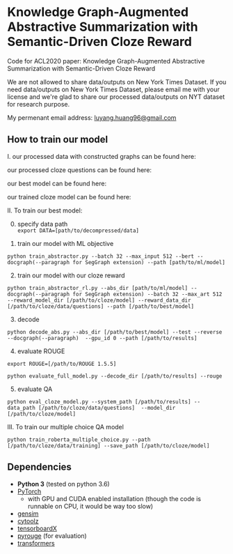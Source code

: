 # Knowledge Graph-Augmented Abstractive Summarization with Semantic-Driven Cloze Reward
Code for ACL2020 paper: Knowledge Graph-Augmented Abstractive Summarization with Semantic-Driven Cloze Reward

We are not allowed to share data/outputs on New York Times Dataset. If you need data/outputs on New York Times Dataset, please email me with your license and we're glad to share our processed data/outputs on NYT dataset for research purpose.  

My permenant email address: luyang.huang96@gmail.com  


## How to train our model  

I. our processed data with constructed graphs can be found here:  

our processed cloze questions can be found here:  

our best model can be found here:  

our trained cloze model can be found here:  



II. To train our best model:  

0) specify data path  
`export DATA=[path/to/decompressed/data]`

1) train our model with ML objective

```
python train_abstractor.py --batch 32 --max_input 512 --bert --docgraph(--paragraph for SegGraph extension) --path [path/to/ml/model]
```

2) train our model with our cloze reward

```
python train_abstractor_rl.py --abs_dir [path/to/ml/model] --docgraph(--paragraph for SegGraph extension) --batch 32 --max_art 512 --reward_model_dir [/path/to/cloze/model] --reward_data_dir [/path/to/cloze/data/questions] --path [/path/to/best/model]
```

3) decode 
```
python decode_abs.py --abs_dir [/path/to/best/model] --test --reverse --docgraph(--paragraph)  --gpu_id 0 --path [/path/to/results]
```

4) evaluate ROUGE
```
export ROUGE=[/path/to/ROUGE 1.5.5]
```
```
python evaluate_full_model.py --decode_dir [/path/to/results] --rouge
```

5) evaluate QA

```
python eval_cloze_model.py --system_path [/path/to/results] --data_path [/path/to/cloze/data/questions]  --model_dir [/path/to/cloze/model]
```

III. To train our multiple choice QA model  

```
python train_roberta_multiple_choice.py --path [/path/to/cloze/data/training] --save_path [/path/to/cloze/model]
```




## Dependencies  
- **Python 3** (tested on python 3.6)
- [PyTorch](https://github.com/pytorch/pytorch)
    - with GPU and CUDA enabled installation (though the code is runnable on CPU, it would be way too slow)
- [gensim](https://github.com/RaRe-Technologies/gensim)
- [cytoolz](https://github.com/pytoolz/cytoolz)
- [tensorboardX](https://github.com/lanpa/tensorboard-pytorch)
- [pyrouge](https://github.com/bheinzerling/pyrouge) (for evaluation)
- [transformers]()


